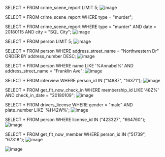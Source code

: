 SELECT * 
FROM crime_scene_report
LIMIT 5;
![image](https://github.com/user-attachments/assets/fb96013c-cd26-497d-a7be-4fabb1b1cf83)

SELECT *
FROM crime_scene_report
WHERE type = "murder";

SELECT *
FROM crime_scene_report
WHERE type = "murder"
AND date = 20180115
AND city = "SQL City";
![image](https://github.com/user-attachments/assets/d786c6e4-14c6-4adb-8e1c-789c41d3a705)

SELECT *
FROM person
LIMIT 5;
![image](https://github.com/user-attachments/assets/e7eaa83a-3314-4846-aa4a-68efb4ba6438)

SELECT *
FROM person
WHERE address_street_name = "Northwestern Dr"
ORDER BY address_number DESC;
![image](https://github.com/user-attachments/assets/1105397b-894f-46ef-8103-494df0651407)

SELECT *
FROM person
WHERE name LIKE '%Annabel%'
AND address_street_name = "Franklin Ave";
![image](https://github.com/user-attachments/assets/54ae6281-cf6c-4307-b9c1-e0771e938aff)

SELECT *
FROM interview
WHERE person_id IN ("14887", "16371");
![image](https://github.com/user-attachments/assets/ebe8705d-aee4-41ac-8968-49457072cb86)

SELECT *
FROM get_fit_now_check_in
WHERE membership_id LIKE '48Z%'
AND check_in_date = "20180109";
![image](https://github.com/user-attachments/assets/f0cce56e-0ed7-455f-9cdf-31fd6dc74825)

SELECT *
FROM drivers_license
WHERE gender = "male"
AND plate_number LIKE '%H42W%';
![image](https://github.com/user-attachments/assets/37d818ca-6407-40a8-b349-6e30fa01f069)

SELECT *
FROM person
WHERE license_id IN ("423327", "664760");
![image](https://github.com/user-attachments/assets/cccae2ea-3feb-458f-95dc-88f75257ea27)

SELECT *
FROM get_fit_now_member
WHERE person_id IN ("51739", "67318");
![image](https://github.com/user-attachments/assets/6e017fad-3311-454b-a450-2ad0c6dad965)


![image](https://github.com/user-attachments/assets/6e7941e2-2b67-40b1-a9f9-fdd612e562a6)


